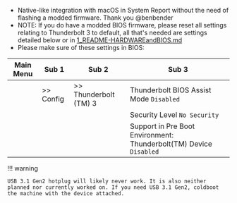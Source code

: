- Native-like integration with macOS in System Report without the need of flashing a modded firmware. Thank you @benbender
- NOTE: If you do have a modded BIOS firmware, please reset all settings relating to Thunderbolt 3 to default, all that's needed are settings detailed below or in [1_README-HARDWAREandBIOS.md](https://tylernguyen.github.io/x1c6-hackintosh/BIOS/settings-for-vanilla-BIOS/)  
- Please make sure of these settings in BIOS:  

| Main Menu | Sub 1       | Sub 2                                         | Sub 3                                                              |
| --------- | ----------- | --------------------------------------------- | ------------------------------------------------------------------ |
|           | >> Config   | >> Thunderbolt (TM) 3                         | Thunderbolt BIOS Assist Mode `Disabled`                            |
|           |             |                                               | Security Level `No Security`                                       |
|           |             |                                               | Support in Pre Boot Environment: Thunderbolt(TM) Device `Disabled` |

!!! warning

    USB 3.1 Gen2 hotplug will likely never work. It is also neither planned nor currently worked on. If you need USB 3.1 Gen2, coldboot the machine with the device attached.